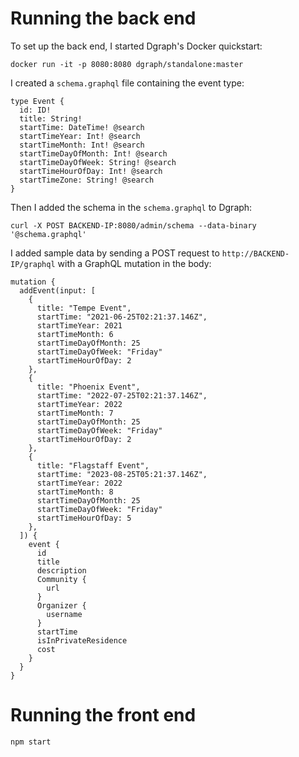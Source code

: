 

# Running the back end

To set up the back end, I started Dgraph's Docker quickstart:

```
docker run -it -p 8080:8080 dgraph/standalone:master
```

I created a `schema.graphql` file containing the event type:

```
type Event {
  id: ID!
  title: String!
  startTime: DateTime! @search
  startTimeYear: Int! @search
  startTimeMonth: Int! @search
  startTimeDayOfMonth: Int! @search
  startTimeDayOfWeek: String! @search
  startTimeHourOfDay: Int! @search
  startTimeZone: String! @search
}
```

Then I added the schema in the `schema.graphql` to Dgraph: 

```
curl -X POST BACKEND-IP:8080/admin/schema --data-binary '@schema.graphql'
```

I added sample data by sending a POST request to `http://BACKEND-IP/graphql` with a GraphQL mutation in the body:

```
mutation {
  addEvent(input: [
    {
      title: "Tempe Event",
      startTime: "2021-06-25T02:21:37.146Z",
      startTimeYear: 2021
      startTimeMonth: 6
      startTimeDayOfMonth: 25
      startTimeDayOfWeek: "Friday"
      startTimeHourOfDay: 2
    },
    {
      title: "Phoenix Event",
      startTime: "2022-07-25T02:21:37.146Z",
      startTimeYear: 2022
      startTimeMonth: 7
      startTimeDayOfMonth: 25
      startTimeDayOfWeek: "Friday"
      startTimeHourOfDay: 2
    },
    {
      title: "Flagstaff Event",
      startTime: "2023-08-25T05:21:37.146Z",
      startTimeYear: 2022
      startTimeMonth: 8
      startTimeDayOfMonth: 25
      startTimeDayOfWeek: "Friday"
      startTimeHourOfDay: 5
    },
  ]) {
    event {
      id
      title
      description
      Community {
        url
      }
      Organizer {
        username
      }
      startTime
      isInPrivateResidence
      cost
    }
  }
}

```

# Running the front end

```
npm start
```